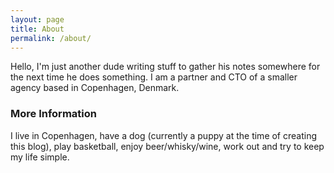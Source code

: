 ```yaml
---
layout: page
title: About
permalink: /about/
---
```


Hello, I'm just another dude writing stuff to gather his notes somewhere for the next time he does something. I am a partner and CTO of a smaller agency based in Copenhagen, Denmark.

### More Information

I live in Copenhagen, have a dog (currently a puppy at the time of creating this blog), play basketball, enjoy beer/whisky/wine, work out and try to keep my life simple.
